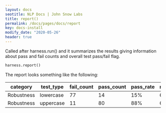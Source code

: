 ```yaml
---
layout: docs
seotitle: NLP Docs | John Snow Labs
title: report()
permalink: /docs/pages/docs/report
key: docs-install
modify_date: "2020-05-26"
header: true
---
```


<div class="main-docs" markdown="1"><div class="h3-box" markdown="1">

Called after harness.run() and it summarizes the results giving information about pass and fail counts and overall test pass/fail flag.

```python
harness.report()
```
The report looks something like the following:

| category  | test_type |  fail_count | pass_count | pass_rate |  minimun_pass_rate | pass |
| - | - | - | - | - | - | - |
|Robustness | lowercase | 77 | 14 | 15% | 60%  | False |
|Robustness | uppercase | 11 | 80 | 88% | 60%  | True |



</div></div>